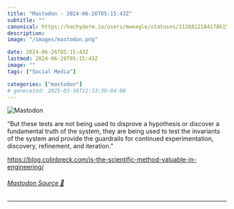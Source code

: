 ```yaml
---
title: "Mastodon - 2024-06-26T05:15:43Z"
subtitle: ""
canonical: https://hachyderm.io/users/mweagle/statuses/112681218417861549
description:
image: "/images/mastodon.png"

date: 2024-06-26T05:15:43Z
lastmod: 2024-06-26T05:15:43Z
image: ""
tags: ["Social Media"]

categories: ["mastodon"]
# generated: 2025-03-16T12:33:30-04:00
---
```

![Mastodon](/images/mastodon.png)

<p>“But these tests are not being used to disprove a hypothesis or discover a fundamental truth of the system, they are being used to test the invariants of the system and provide the guardrails for continued experimentation, discovery, refinement, and iteration.”</p><p><a href="https://blog.colinbreck.com/is-the-scientific-method-valuable-in-engineering/" target="_blank" rel="nofollow noopener noreferrer" translate="no"><span class="invisible">https://</span><span class="ellipsis">blog.colinbreck.com/is-the-sci</span><span class="invisible">entific-method-valuable-in-engineering/</span></a></p>


###### [Mastodon Source 🐘](https://hachyderm.io/@mweagle/112681218417861549)

___
